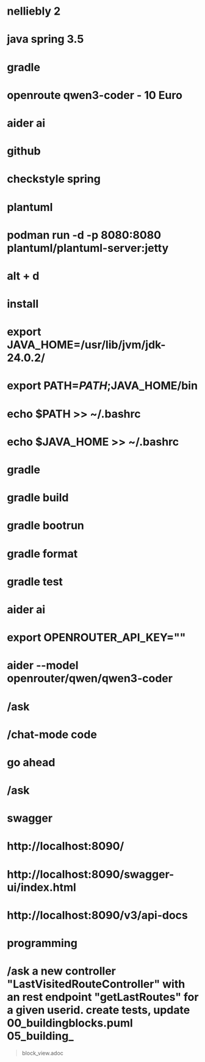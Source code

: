 # nelliebly 2
# java spring 3.5
# gradle
# openroute qwen3-coder - 10 Euro
# aider ai
# github
# checkstyle spring

# plantuml
# podman run -d -p 8080:8080 plantuml/plantuml-server:jetty
# alt + d 


# install
# export JAVA_HOME=/usr/lib/jvm/jdk-24.0.2/
# export PATH=$PATH;$JAVA_HOME/bin

# echo $PATH >> ~/.bashrc
# echo $JAVA_HOME >> ~/.bashrc

# gradle
# gradle build
# gradle bootrun
# gradle format
# gradle test

# aider ai
# export OPENROUTER_API_KEY=""
# aider --model openrouter/qwen/qwen3-coder
# /ask
# /chat-mode code
# go ahead
# /ask


# swagger
# http://localhost:8090/
# http://localhost:8090/swagger-ui/index.html
# http://localhost:8090/v3/api-docs

# programming
#  /ask a new controller "LastVisitedRouteController" with an rest  endpoint "getLastRoutes" for a given userid. create tests, update  00_buildingblocks.puml 05_building_
> block_view.adoc  